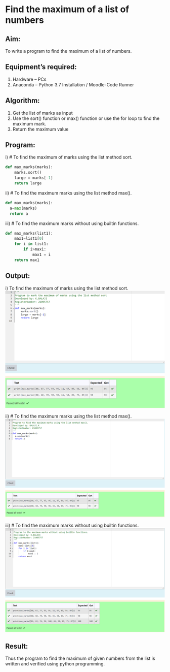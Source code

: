 # Find the maximum of a list of numbers
## Aim:
To write a program to find the maximum of a list of numbers.
## Equipment’s required:
1.	Hardware – PCs
2.	Anaconda – Python 3.7 Installation / Moodle-Code Runner
## Algorithm:
1.	Get the list of marks as input
2.	Use the sort() function or max() function or use the for loop to find the maximum mark.
3.	Return the maximum value
## Program:

i)	# To find the maximum of marks using the list method sort.
```Python
def max_marks(marks):
    marks.sort()
    large = marks[-1]
    return large


```

ii)	# To find the maximum marks using the list method max().
```Python
def max_marks(marks):
  a=max(marks)
  return a 


```

iii) # To find the maximum marks without using builtin functions.
```Python
def max_marks(list1):
    max1=list1[0]
    for i in list1:
        if i>max1:
            max1 = i
    return max1


```



## Output:

i)	 To find the maximum of marks using the list method sort. 
![output](./img/1.png)

ii)	# To find the maximum marks using the list method max().
![output](./img/2.png)

iii) # To find the maximum marks without using builtin functions.
![output](./img/3.png)





## Result:
Thus the program to find the maximum of given numbers from the list is written and verified using python programming.